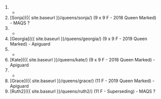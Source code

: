 1. -
1. [Sonja]({{ site.baseurl }}/queens/sonja/) (9 x 9 F - 2018 Queen Marked) - MAQS ?
1. -
1. [Georgia]({{ site.baseurl }}/queens/georgia/) (9 x 9 F - 2019 Queen Marked) - Apiguard
1. -
1. [Kate]({{ site.baseurl }}/queens/kate/) (9 x 9 F - 2018 Queen Marked) - Apiguard
1. -
1. [Grace]({{ site.baseurl }}/queens/grace/) (11 F - 2019 Queen Marked) - Apiguard
1. [Ruth2]({{ site.baseurl }}/queens/ruth2/) (11 F - Superseding) - MAQS ?
